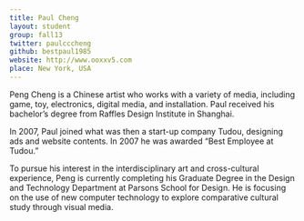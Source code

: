 ```yaml
---
title: Paul Cheng
layout: student
group: fall13
twitter: paulcccheng
github: bestpaul1985
website: http://www.ooxxv5.com
place: New York, USA
---
```

Peng Cheng is a Chinese artist who works with a variety of media, including game, toy, electronics, digital media, and installation. Paul received his bachelor’s degree from Raffles Design Institute in Shanghai.

In 2007, Paul joined what was then a start-up company Tudou, designing ads and website contents. In 2007 he was awarded “Best Employee at Tudou.”

To pursue his interest in the interdisciplinary art and cross-cultural experience, Peng is currently completing his Graduate Degree in the Design and Technology Department at Parsons School for Design. He is focusing on the use of new computer technology to explore comparative cultural study through visual media.
